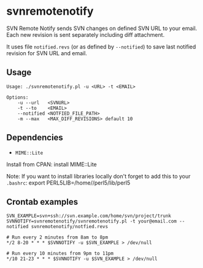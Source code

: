 svnremotenotify
===============

SVN Remote Notify sends SVN changes on defined SVN URL to your email.
Each new revision is sent separately including diff attachment.

It uses file `notified.revs` (or as defined by `--notified`) to save last notified revision for SVN URL and email.

Usage
-----

~~~
Usage: ./svnremotenotify.pl -u <URL> -t <EMAIL>

Options:
    -u --url   <SVNURL>
    -t --to    <EMAIL>
    --notified <NOTFIED_FILE_PATH>
    -m --max   <MAX_DIFF_REVISIONS> default 10
~~~

Dependencies
------------

  * `MIME::Lite`
  
Install from CPAN:
    install MIME::Lite

Note: If you want to install libraries locally don't forget to add this to your `.bashrc`:
    export PERL5LIB=/home/<username>/perl5/lib/perl5

Crontab examples
-------------

~~~
SVN_EXAMPLE=svn+ssh://svn.example.com/home/svn/project/trunk
SVNNOTIFY=svnremotenotify/svnremotenotify.pl -t your@email.com --notified svnremotenotify/notfied.revs

# Run every 2 minutes from 8am to 8pm
*/2 8-20 * * * $SVNNOTIFY -u $SVN_EXAMPLE > /dev/null

# Run every 10 minutes from 9pm to 11pm
*/10 21-23 * * * $SVNNOTIFY -u $SVN_EXAMPLE > /dev/null
~~~

